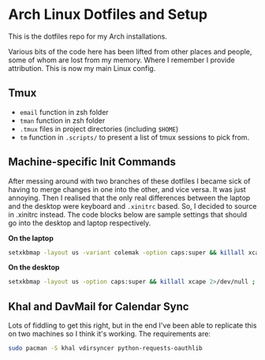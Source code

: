 # Arch Linux Dotfiles and Setup

This is the dotfiles repo for my Arch installations.

Various bits of the code here has been lifted from other places and people, some of whom are lost from my memory. Where I remember I provide attribution.
This is now my main Linux config.

## Tmux

- `email` function in zsh folder
- `tman` function in zsh folder
- `.tmux` files in project directories (including `$HOME`)
- `tm` function in `.scripts/` to present a list of tmux sessions to pick from.

## Machine-specific Init Commands

After messing around with two branches of these dotfiles I became sick of having to merge changes in one into the other, and vice versa. It was just annoying. Then I realised that the only real differences between the laptop and the desktop were keyboard and `.xinitrc` based. So, I decided to source in .xinitrc instead. The code blocks below are sample settings that should go into the desktop and laptop respectively.

**On the laptop**

```sh
setxkbmap -layout us -variant colemak -option caps:super && killall xcape 2>/dev/null ; xcape -e 'Super_L=Escape' &
```

**On the desktop**

```sh
setxkbmap -layout us -option caps:super && killall xcape 2>/dev/null ; xcape -e 'Super_L=Escape' &
```

## Khal and DavMail for Calendar Sync

Lots of fiddling to get this right, but in the end I've been able to replicate this on two machines so I think it's working. The requirements are:

```sh
sudo pacman -S khal vdirsyncer python-requests-oauthlib
```


